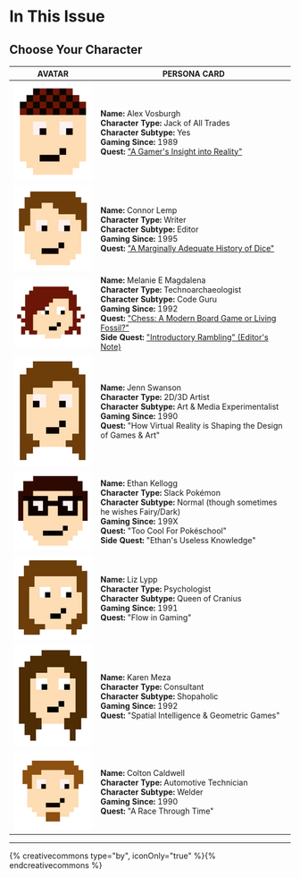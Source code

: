 # In This Issue

## Choose Your Character

| AVATAR | PERSONA CARD |
| -- | -- |
| ![Alex Vosburgh avatar](alex.jpg) | **Name:** Alex Vosburgh<br>**Character Type:** Jack of All Trades<br>**Character Subtype:** Yes<br>**Gaming Since:** 1989<br>**Quest:** ["A Gamer's Insight into Reality"](../content/vosburgh-gamer-insight-reality.html) |
| ![Connor Lemp avatar](connor.jpg) | **Name:** Connor Lemp<br>**Character Type:** Writer<br>**Character Subtype:** Editor<br>**Gaming Since:** 1995<br>**Quest:** ["A Marginally Adequate History of Dice"](../content/lemp-dice.html) |
| ![Melanie E Magdalena avatar](melanie.jpg) | **Name:** Melanie E Magdalena<br>**Character Type:** Technoarchaeologist<br>**Character Subtype:** Code Guru<br>**Gaming Since:** 1992<br>**Quest:** ["Chess: A Modern Board Game or Living Fossil?"](../content/magdalena-chess.html) <br>**Side Quest:** ["Introductory Rambling" (Editor's Note)](../content/editors_note.html)|
| ![Jenn Swanson avatar](jenn.jpg) | **Name:** Jenn Swanson<br>**Character Type:** 2D/3D Artist<br>**Character Subtype:** Art & Media Experimentalist<br>**Gaming Since:** 1990<br>**Quest:** "How Virtual Reality is Shaping the Design of Games & Art" |
| ![Ethan Kellogg avatar](ethan.jpg) | **Name:** Ethan Kellogg<br>**Character Type:** Slack Pokémon<br>**Character Subtype:** Normal (though sometimes he wishes Fairy/Dark)<br>**Gaming Since:** 199X<br>**Quest:** "Too Cool For Pokéschool" <br>**Side Quest:** "Ethan's Useless Knowledge"|
| ![Liz Lypp avatar](liz.jpg) | **Name:** Liz Lypp<br>**Character Type:** Psychologist<br>**Character Subtype:** Queen of Cranius<br>**Gaming Since:** 1991<br>**Quest:** "Flow in Gaming" |
| ![Karen Meza avatar](karen.jpg) | **Name:** Karen Meza<br>**Character Type:** Consultant<br>**Character Subtype:** Shopaholic<br>**Gaming Since:** 1992<br>**Quest:** "Spatial Intelligence & Geometric Games" |
| ![Colton Caldwell avatar](colton.jpg) | **Name:** Colton Caldwell<br>**Character Type:** Automotive Technician<br>**Character Subtype:** Welder<br>**Gaming Since:** 1990<br>**Quest:** "A Race Through Time"|

---

{% creativecommons type="by", iconOnly="true" %}{% endcreativecommons %}